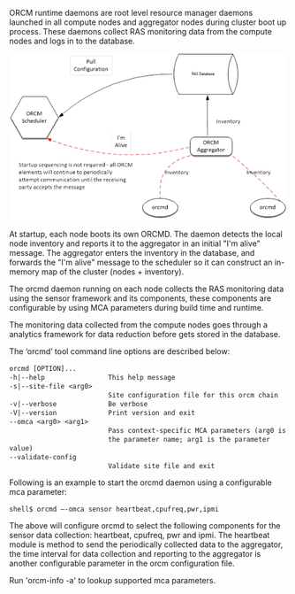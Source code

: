 ORCM runtime daemons are root level resource manager daemons launched in all compute nodes and aggregator nodes during cluster boot up process. These daemons collect RAS monitoring data from the compute nodes and logs in to the database.

![](3-ORCM-User-Guide/3.2-ORCM-System-Daemons/ORCM-Runtime-Daemons-Startup.png)

At startup, each node boots its own ORCMD. The daemon detects the local node inventory and reports it to the aggregator in an initial "I'm alive" message. The aggregator enters the inventory in the database, and forwards the "I'm alive" message to the scheduler so it can construct an in-memory map of the cluster (nodes + inventory).

The orcmd daemon running on each node collects the RAS monitoring data using the sensor framework and its components, these components are configurable by using MCA parameters during build time and runtime. 

The monitoring data collected from the compute nodes goes through a analytics framework for data reduction before gets stored in the database.

The ‘orcmd’ tool command line options are described below:
```
orcmd [OPTION]...
-h|--help                This help message
-s|--site-file <arg0>  
                         Site configuration file for this orcm chain
-v|--verbose             Be verbose
-V|--version             Print version and exit
--omca <arg0> <arg1>  
                         Pass context-specific MCA parameters (arg0 is 
                         the parameter name; arg1 is the parameter value)
--validate-config 
                         Validate site file and exit
```

Following is an example to start the orcmd daemon using a configurable mca parameter:
```
shell$ orcmd –-omca sensor heartbeat,cpufreq,pwr,ipmi
```

The above will configure orcmd to select the following components for the sensor data collection: heartbeat, cpufreq, pwr and ipmi. The heartbeat module is method to send the periodically collected data to the aggregator, the time interval for data collection and reporting to the aggregator is another configurable parameter in the orcm configuration file.

Run 'orcm-info -a' to lookup supported mca parameters.